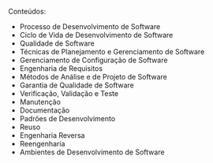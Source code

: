 Conteúdos:

- Processo de Desenvolvimento de Software
- Ciclo de Vida de Desenvolvimento de Software
- Qualidade de Software
- Técnicas de Planejamento e Gerenciamento de Software
- Gerenciamento de Configuração de Software
- Engenharia de Requisitos
- Métodos de Análise e de Projeto de Software
- Garantia de Qualidade de Software
- Verificação, Validação e Teste
- Manutenção
- Documentação
- Padrões de Desenvolvimento
- Reuso
- Engenharia Reversa
- Reengenharia
- Ambientes de Desenvolvimento de Software
